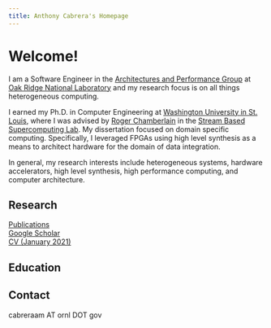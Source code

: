 ```yaml
---
title: Anthony Cabrera's Homepage
---
```


# Welcome!

I am a Software Engineer in the [Architectures and Performance 
Group](https://www.ornl.gov/group/architectures-performance) at 
[Oak Ridge National
Laboratory](https://www.ornl.gov/) and my research focus is on all things 
heterogeneous computing. 

I earned my Ph.D. in Computer Engineering 
at [Washington University in St. 
Louis](https://cse.wustl.edu/Pages/default.aspx), where I was advised by [Roger
Chamberlain](https://www.cse.wustl.edu/~roger/) in the [Stream Based
Supercomputing Lab](http://sbs.wustl.edu/). My dissertation focused on
domain specific computing. Specifically, I leveraged FPGAs using high level 
synthesis as a means to architect hardware for the domain of data integration.

In general, my research interests include heterogeneous systems, hardware
accelerators, high level synthesis, high performance computing, and computer
architecture. 


## Research

[Publications](/pubs)<br/>
[Google 
Scholar](https://scholar.google.com/citations?user=gf_baX4AAAAJ&hl=en)<br/>
[CV (January 2021)](/assets/CabreraCV.pdf)<br/>

## Education 

<!---
**Washington University in St. Louis**<br/>
Ph.D. Computer Engineering<br/>
M.S. Computer Science<br/>
B.S. Computer Engineering, Second Major Computer Science<br/>
B.S.A.S. Electrical Engineering<br/>


**Hendrix College**<br/>
B.A. in Chemical Physics, Minor Music
-->

## Contact 
cabreraam AT ornl DOT gov

